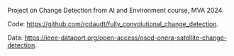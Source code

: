 Project on Change Detection from AI and Environment course, MVA 2024. 

Code: https://github.com/rcdaudt/fully_convolutional_change_detection.   

Data: https://ieee-dataport.org/open-access/oscd-onera-satellite-change-detection. 
